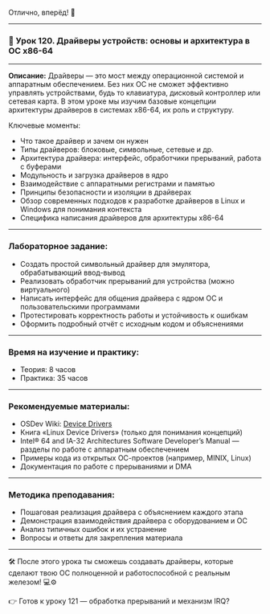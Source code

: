 Отлично, вперёд! 🚀

---

### 🔹 Урок 120. Драйверы устройств: основы и архитектура в ОС x86-64

---

**Описание:**
Драйверы — это мост между операционной системой и аппаратным обеспечением. Без них ОС не сможет эффективно управлять устройствами, будь то клавиатура, дисковый контроллер или сетевая карта. В этом уроке мы изучим базовые концепции архитектуры драйверов в системах x86-64, их роль и структуру.

Ключевые моменты:

* Что такое драйвер и зачем он нужен
* Типы драйверов: блоковые, символьные, сетевые и др.
* Архитектура драйвера: интерфейс, обработчики прерываний, работа с буферами
* Модульность и загрузка драйверов в ядро
* Взаимодействие с аппаратными регистрами и памятью
* Принципы безопасности и изоляции в драйверах
* Обзор современных подходов к разработке драйверов в Linux и Windows для понимания контекста
* Специфика написания драйверов для архитектуры x86-64

---

### Лабораторное задание:

* Создать простой символьный драйвер для эмулятора, обрабатывающий ввод-вывод
* Реализовать обработчик прерываний для устройства (можно виртуального)
* Написать интерфейс для общения драйвера с ядром ОС и пользовательскими программами
* Протестировать корректность работы и устойчивость к ошибкам
* Оформить подробный отчёт с исходным кодом и объяснениями

---

### Время на изучение и практику:

* Теория: 8 часов
* Практика: 35 часов

---

### Рекомендуемые материалы:

* OSDev Wiki: [Device Drivers](https://wiki.osdev.org/Device_Drivers)
* Книга «Linux Device Drivers» (только для понимания концепций)
* Intel® 64 and IA-32 Architectures Software Developer’s Manual — разделы по работе с аппаратным обеспечением
* Примеры кода из открытых ОС-проектов (например, MINIX, Linux)
* Документация по работе с прерываниями и DMA

---

### Методика преподавания:

* Пошаговая реализация драйвера с объяснением каждого этапа
* Демонстрация взаимодействия драйвера с оборудованием и ОС
* Анализ типичных ошибок и их устранение
* Вопросы и ответы для закрепления материала

---

🛠️ После этого урока ты сможешь создавать драйверы, которые сделают твою ОС полноценной и работоспособной с реальным железом! 💻⚙️

👉 Готов к уроку 121 — обработка прерываний и механизм IRQ?
